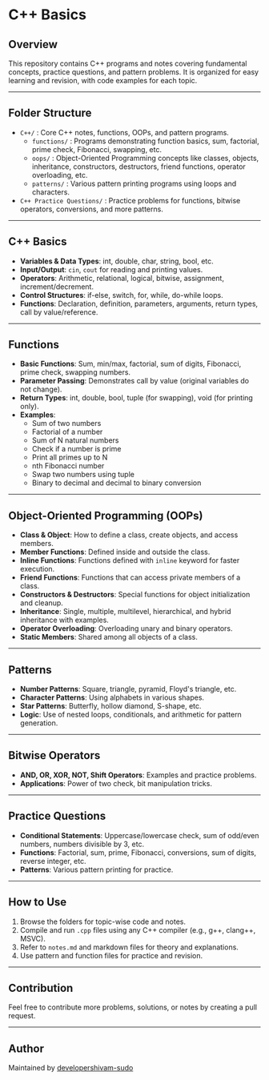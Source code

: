 # C++ Basics

## Overview
This repository contains C++ programs and notes covering fundamental concepts, practice questions, and pattern problems. It is organized for easy learning and revision, with code examples for each topic.

---

## Folder Structure

- `C++/` : Core C++ notes, functions, OOPs, and pattern programs.
	- `functions/` : Programs demonstrating function basics, sum, factorial, prime check, Fibonacci, swapping, etc.
	- `oops/` : Object-Oriented Programming concepts like classes, objects, inheritance, constructors, destructors, friend functions, operator overloading, etc.
	- `patterns/` : Various pattern printing programs using loops and characters.
- `C++ Practice Questions/` : Practice problems for functions, bitwise operators, conversions, and more patterns.

---

## C++ Basics

- **Variables & Data Types**: int, double, char, string, bool, etc.
- **Input/Output**: `cin`, `cout` for reading and printing values.
- **Operators**: Arithmetic, relational, logical, bitwise, assignment, increment/decrement.
- **Control Structures**: if-else, switch, for, while, do-while loops.
- **Functions**: Declaration, definition, parameters, arguments, return types, call by value/reference.

---

## Functions

- **Basic Functions**: Sum, min/max, factorial, sum of digits, Fibonacci, prime check, swapping numbers.
- **Parameter Passing**: Demonstrates call by value (original variables do not change).
- **Return Types**: int, double, bool, tuple (for swapping), void (for printing only).
- **Examples**:
	- Sum of two numbers
	- Factorial of a number
	- Sum of N natural numbers
	- Check if a number is prime
	- Print all primes up to N
	- nth Fibonacci number
	- Swap two numbers using tuple
	- Binary to decimal and decimal to binary conversion

---

## Object-Oriented Programming (OOPs)

- **Class & Object**: How to define a class, create objects, and access members.
- **Member Functions**: Defined inside and outside the class.
- **Inline Functions**: Functions defined with `inline` keyword for faster execution.
- **Friend Functions**: Functions that can access private members of a class.
- **Constructors & Destructors**: Special functions for object initialization and cleanup.
- **Inheritance**: Single, multiple, multilevel, hierarchical, and hybrid inheritance with examples.
- **Operator Overloading**: Overloading unary and binary operators.
- **Static Members**: Shared among all objects of a class.

---

## Patterns

- **Number Patterns**: Square, triangle, pyramid, Floyd's triangle, etc.
- **Character Patterns**: Using alphabets in various shapes.
- **Star Patterns**: Butterfly, hollow diamond, S-shape, etc.
- **Logic**: Use of nested loops, conditionals, and arithmetic for pattern generation.

---

## Bitwise Operators

- **AND, OR, XOR, NOT, Shift Operators**: Examples and practice problems.
- **Applications**: Power of two check, bit manipulation tricks.

---

## Practice Questions

- **Conditional Statements**: Uppercase/lowercase check, sum of odd/even numbers, numbers divisible by 3, etc.
- **Functions**: Factorial, sum, prime, Fibonacci, conversions, sum of digits, reverse integer, etc.
- **Patterns**: Various pattern printing for practice.

---

## How to Use

1. Browse the folders for topic-wise code and notes.
2. Compile and run `.cpp` files using any C++ compiler (e.g., g++, clang++, MSVC).
3. Refer to `notes.md` and markdown files for theory and explanations.
4. Use pattern and function files for practice and revision.

---

## Contribution

Feel free to contribute more problems, solutions, or notes by creating a pull request.

---

## Author

Maintained by [developershivam-sudo](https://github.com/developershivam-sudo)
